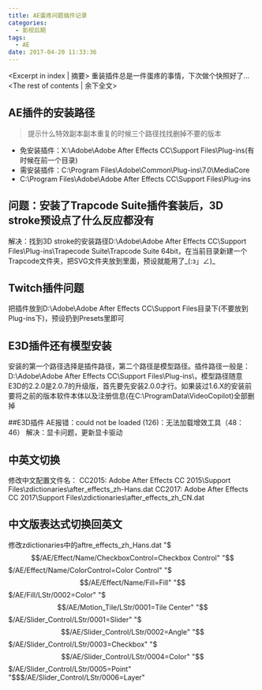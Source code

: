 ```yaml
---
title: AE蛋疼问题插件记录
categories:
  - 影视后期
tags:
  - AE
date: 2017-04-20 11:33:36
---
```


<Excerpt in index | 摘要> 
重装插件总是一件蛋疼的事情，下次做个快照好了...<!-- more -->
<The rest of contents | 余下全文>
## AE插件的安装路径
> 提示什么特效副本副本重复的时候三个路径找找删掉不要的版本

- 免安装插件：X:\Adobe\Adobe After Effects CC\Support Files\Plug-ins(有时候在前一个目录)
- 需安装插件：C:\Program Files\Adobe\Common\Plug-ins\7.0\MediaCore
- C:\Program Files\Adobe\Adobe After Effects CC\Support Files\Plug-ins


## 问题：安装了Trapcode Suite插件套装后，3D stroke预设点了什么反应都没有
解决：找到3D stroke的安装路径D:\Adobe\Adobe After Effects CC\Support Files\Plug-ins\Trapecode Suite\Trapcode Suite 64bit，在当前目录新建一个Trapcode文件夹，把SVG文件夹放到里面，预设就能用了_(:з」∠)_

## Twitch插件问题
把插件放到D:\Adobe\Adobe After Effects CC\Support Files目录下(不要放到Plug-ins下)，预设扔到Presets里即可

## E3D插件还有模型安装
安装的第一个路径选择是插件路径，第二个路径是模型路径。插件路径一般是：D:\Adobe\Adobe After Effects CC\Support Files\Plug-ins\，模型路径随意
E3D的2.2.0是2.0.7的升级版，首先要先安装2.0.0才行。如果装过1.6.X的安装前要将之前的版本软件本体以及注册信息(在C:\ProgramData\VideoCopilot)全部删掉

##E3D插件 AE报错：could not be loaded (126)：无法加载增效工具（48：46）
解决：显卡问题，更新显卡驱动

## 中英文切换
修改中文配置文件名：
CC2015:    Adobe After Effects CC 2015\Support Files\zdictionaries\after_effects_zh-Hans.dat
CC2017:    Adobe After Effects CC 2017\Support Files\zdictionaries\after_effects_zh_CN.dat

## 中文版表达式切换回英文
修改zdictionaries中的aftre_effects_zh_Hans.dat
"$$$/AE/Effect/Name/CheckboxControl=Checkbox Control"
"$$$/AE/Effect/Name/ColorControl=Color Control"
"$$$/AE/Effect/Name/Fill=Fill"
"$$$/AE/Fill/LStr/0002=Color"
"$$$/AE/Motion_Tile/LStr/0001=Tile Center"
"$$$/AE/Slider_Control/LStr/0001=Slider"
"$$$/AE/Slider_Control/LStr/0002=Angle"
"$$$/AE/Slider_Control/LStr/0003=Checkbox"
"$$$/AE/Slider_Control/LStr/0004=Color"
"$$$/AE/Slider_Control/LStr/0005=Point"
"$$$/AE/Slider_Control/LStr/0006=Layer"

